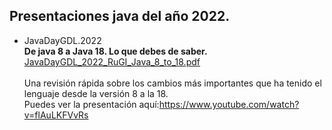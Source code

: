 
## Presentaciones java del año 2022.

<ul>
<li>JavaDayGDL.2022<br/> <b>De java 8 a Java 18. Lo que debes de saber.</b><br/><a href="JavaDayGDL_2022_RuGI_Java_8_to_18.pdf">JavaDayGDL_2022_RuGI_Java_8_to_18.pdf</a><br/><br/>Una revisión rápida sobre los cambios más importantes que ha tenido el lenguaje desde la versión 8 a la 18.<br/> Puedes ver la presentación aquí:<a href="https://www.youtube.com/watch?v=flAuLKFVvRs">https://www.youtube.com/watch?v=flAuLKFVvRs</a><br/></li>
</ul>
